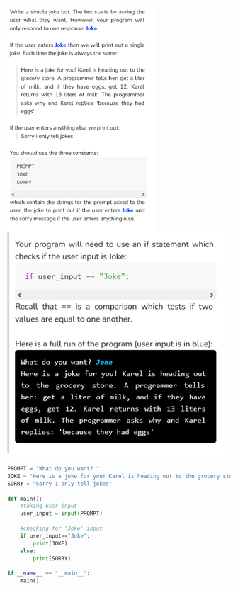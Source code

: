<img align="left" src="Images/Joke_Bot_1.png" height="510"><img src="Images/Joke_Bot_2.png" height="510">

```python
PROMPT = "What do you want? "
JOKE = "Here is a joke for you! Karel is heading out to the grocery store. A programmer tells her: get a liter of milk, and if they have eggs, get 12. Karel returns with 13 liters of milk. The programmer asks why and Karel replies: 'because they had eggs'"
SORRY = "Sorry I only tell jokes"

def main():
    #taking user input
    user_input = input(PROMPT)
    
    #checking for 'Joke' input
    if user_input=="Joke":
        print(JOKE)
    else:
        print(SORRY)

if __name__ == "__main__":
    main()
```
